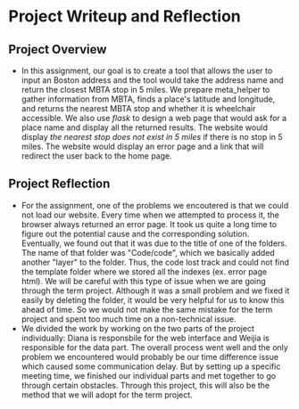 # Project Writeup and Reflection

## Project Overview

- In this assignment, our goal is to create a tool that allows the user to input an Boston address and the tool would take the address name and return the closest MBTA stop in 5 miles. We prepare meta_helper to gather information from MBTA, finds a place's latitude and longitude, and returns the nearest MBTA stop and whether it is wheelchair accessible. We also use *flask* to design a web page that would ask for a place name and display all the returned results. The website would display *the nearest stop does not exist in 5 miles* if there is no stop in 5 miles. The website would display an error page and a link that will redirect the user back to the home page.

## Project Reflection
- For the assignment, one of the problems we encoutered is that we could not load our website. Every time when we attempted to process it, the browser always returned an error page. It took us quite a long time to figure out the potential cause and the corresponding solution. Eventually, we found out that it was due to the title of one of the folders. The name of that folder was "Code/code", which we basically added another "layer" to the folder. Thus, the code lost track and could not find the template folder where we stored all the indexes (ex. error page html). We will be careful with this type of issue when we are going through the term project. Although it was a small problem and we fixed it easily by deleting the folder, it would be very helpful for us to know this ahead of time. So we would not make the same mistake for the term project and spent too much time on a non-technical issue.
- We divided the work by working on the two parts of the project individually: Diana is responsbile for the web interface and Weijia is responsible for the data part. The overall process went well and the only problem we encountered would probably be our time difference issue which caused some communication delay. But by setting up a specific meeting time, we finished our individual parts and met together to go through certain obstacles. Through this project, this will also be the method that we will adopt for the term project. 